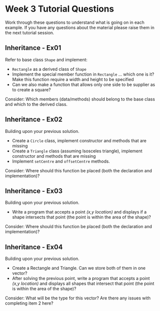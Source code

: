 Week 3 Tutorial Questions
=========================
Work through these questions to understand what is going on in each example. If you have any questions about the material please raise them in the next tutorial session.

Inheritance - Ex01
--------------------

Refer to base class `Shape` and implement:

* `Rectangle` as a derived class of `Shape`
* Implement the special member function in `Rectangle` ... which one is it? Make this function require a width and height to be specified
* Can we also make a function that allows only one side to be supplier as to create a square?

Consider: Which members (data/methods) should belong to the base class and which to the derived class.

Inheritance - Ex02
---------------------

Building upon your previous solution. 

* Create a `Circle` class, implement constructor and methods that are missing
* Create a `Triangle` class (assuming Isosceles triangle), implement constructor and methods that are missing
* Implement `setCentre` and `offsetCentre` methods.

Consider: Where should this function be placed (both the declaration and implementation)?


Inheritance - Ex03
------------------

Building upon your previous solution.

* Write a program that accepts a point *(x,y location)* and displays if a shape intersects that point (the point is within the area of the shape)?

Consider: Where should this function be placed (both the declaration and implementation)?


Inheritance - Ex04
------------------

Building upon your previous solution.

* Create a Rectangle and Triangle. Can we store both of them in one vector?
* After solving the previous point, write a program that accepts a point *(x,y location)* and displays all shapes that intersect that point (the point is within the area of the shape)?

Consider: What will be the type for this vector? Are there any issues with completing item 2 here?  
